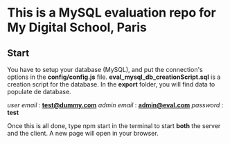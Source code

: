 # This is a MySQL evaluation repo for My Digital School, Paris

## Start

You have to setup your database (MySQL), and put the connection's options in the **config/config.js** file.
**eval_mysql_db_creationScript.sql** is a creation script for the database.
In the **export** folder, you will find data to populate de database.

*user email* : **test@dummy.com**
*admin email* : **admin@eval.com**
*password* : **test**

Once this is all done, type npm start in the terminal to start **both** the server and the client.
A new page will open in your browser.
